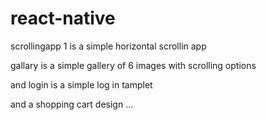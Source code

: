 # react-native



scrollingapp 1 is a simple horizontal scrollin app

gallary is a simple gallery of 6 images with scrolling options

and login is a simple log in tamplet 

and  a shopping cart design ...
